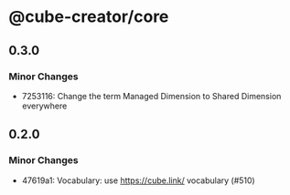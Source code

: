 # @cube-creator/core

## 0.3.0

### Minor Changes

- 7253116: Change the term Managed Dimension to Shared Dimension everywhere

## 0.2.0

### Minor Changes

- 47619a1: Vocabulary: use https://cube.link/ vocabulary (#510)
